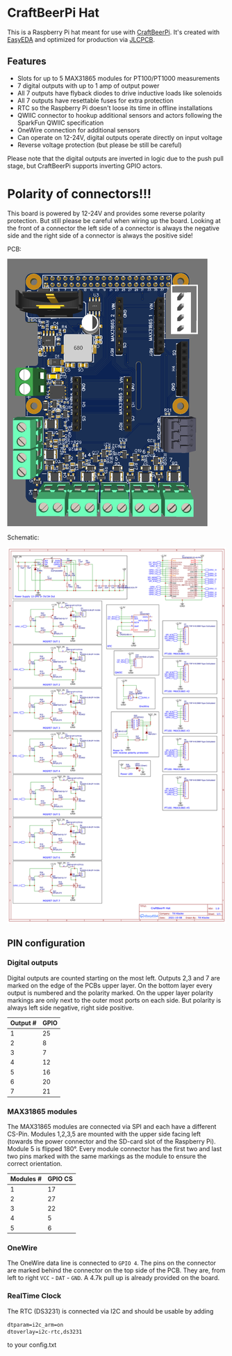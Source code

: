 # CraftBeerPi Hat
This is a Raspberry Pi hat meant for use with [CraftBeerPi](https://github.com/craftbeerpi/craftbeerpi4).
It's created with [EasyEDA](https://easyeda.com/) and optimized for production via 
[JLCPCB](https://jlcpcb.com/).

## Features

* Slots for up to 5 MAX31865 modules for PT100/PT1000 measurements
* 7 digital outputs with up to 1 amp of output power
* All 7 outputs have flyback diodes to drive inductive loads like solenoids
* All 7 outputs have resettable fuses for extra protection
* RTC so the Raspberry Pi doesn't loose its time in offline installations
* QWIIC connector to hookup additional sensors and actors following the 
  SparkFun QWIIC specification
* OneWire connection for additional sensors
* Can operate on 12-24V, digital outputs operate directly on input voltage
* Reverse voltage protection (but please be still be careful)

Please note that the digital outputs are inverted in logic due to the push pull stage, but
CraftBeerPi supports inverting GPIO actors.

# Polarity of connectors!!!

This board is powered by 12-24V and provides some reverse polarity protection. But still
please be careful when wiring up the board. Looking at the front of a connector the left
side of a connector is always the negative side and the right side of a connector is always
the positive side!

PCB:

![Image of PCB rendering](cbpi-hat.png)

Schematic:

![Schematic](schematic.png)

## PIN configuration

### Digital outputs

Digital outputs are counted starting on the most left. Outputs 2,3 and 7 are marked on the edge of
the PCBs upper layer. On the bottom layer every output is numbered and the polarity marked. On the
upper layer polarity markings are only next to the outer most ports on each side. But polarity is
always left side negative, right side positive.

| Output # | GPIO |
|----------|------|
| 1 | 25 |
| 2 |  8 |
| 3 |  7 |
| 4 | 12 |
| 5 | 16 |
| 6 | 20 |
| 7 | 21 |


### MAX31865 modules

The MAX31865 modules are connected via SPI and each have a different CS-Pin. Modules
1,2,3,5 are mounted with the upper side facing left (towards the power connector and the SD-card
slot of the Raspberry Pi). Module 5 is flipped 180°. Every module connector has the first two and
last two pins marked with the same markings as the module to ensure the correct orientation.

| Modules # | GPIO CS |
|-----------|---------|
| 1 | 17 |
| 2 | 27 |
| 3 | 22 |
| 4 |  5 |
| 5 |  6 |

### OneWire

The OneWire data line is connected to `GPIO 4`. The pins on the connector are marked behind the connector
on the top side of the PCB. They are, from left to right `VCC` - `DAT` - `GND`. A 4.7k pull up is
already provided on the board.

### RealTime Clock

The RTC (DS3231) is connected via I2C and should be usable by adding
```
dtparam=i2c_arm=on
dtoverlay=i2c-rtc,ds3231
```
to your config.txt
